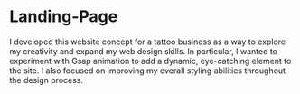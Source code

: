 # Landing-Page
I developed this website concept for a tattoo business as a way to explore my creativity and expand my web design skills. In particular, I wanted to experiment with Gsap animation to add a dynamic, eye-catching element to the site. I also focused on improving my overall styling abilities throughout the design process.

